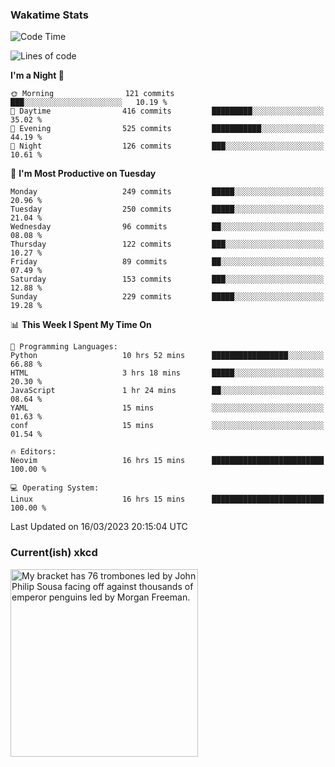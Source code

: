 ### Wakatime Stats
<!--START_SECTION:waka-->
![Code Time](http://img.shields.io/badge/Code%20Time-1%2C509%20hrs%2054%20mins-blue)

![Lines of code](https://img.shields.io/badge/From%20Hello%20World%20I%27ve%20Written-991.8%20thousand%20lines%20of%20code-blue)

**I'm a Night 🦉** 

```text
🌞 Morning                121 commits         ███░░░░░░░░░░░░░░░░░░░░░░   10.19 % 
🌆 Daytime                416 commits         █████████░░░░░░░░░░░░░░░░   35.02 % 
🌃 Evening                525 commits         ███████████░░░░░░░░░░░░░░   44.19 % 
🌙 Night                  126 commits         ███░░░░░░░░░░░░░░░░░░░░░░   10.61 % 
```
📅 **I'm Most Productive on Tuesday** 

```text
Monday                   249 commits         █████░░░░░░░░░░░░░░░░░░░░   20.96 % 
Tuesday                  250 commits         █████░░░░░░░░░░░░░░░░░░░░   21.04 % 
Wednesday                96 commits          ██░░░░░░░░░░░░░░░░░░░░░░░   08.08 % 
Thursday                 122 commits         ███░░░░░░░░░░░░░░░░░░░░░░   10.27 % 
Friday                   89 commits          ██░░░░░░░░░░░░░░░░░░░░░░░   07.49 % 
Saturday                 153 commits         ███░░░░░░░░░░░░░░░░░░░░░░   12.88 % 
Sunday                   229 commits         █████░░░░░░░░░░░░░░░░░░░░   19.28 % 
```


📊 **This Week I Spent My Time On** 

```text
💬 Programming Languages: 
Python                   10 hrs 52 mins      █████████████████░░░░░░░░   66.88 % 
HTML                     3 hrs 18 mins       █████░░░░░░░░░░░░░░░░░░░░   20.30 % 
JavaScript               1 hr 24 mins        ██░░░░░░░░░░░░░░░░░░░░░░░   08.64 % 
YAML                     15 mins             ░░░░░░░░░░░░░░░░░░░░░░░░░   01.63 % 
conf                     15 mins             ░░░░░░░░░░░░░░░░░░░░░░░░░   01.54 % 

🔥 Editors: 
Neovim                   16 hrs 15 mins      █████████████████████████   100.00 % 

💻 Operating System: 
Linux                    16 hrs 15 mins      █████████████████████████   100.00 % 
```


 Last Updated on 16/03/2023 20:15:04 UTC
<!--END_SECTION:waka-->

### Current(ish) xkcd
<a id="xkcd-a" title="My bracket has 76 trombones led by John Philip Sousa facing off against thousands of emperor penguins led by Morgan Freeman." href="https://www.xkcd.com" target="_blank">
        <img align="center" id="xkcd-img" src="https://imgs.xkcd.com/comics/march_madness.png" alt="My bracket has 76 trombones led by John Philip Sousa facing off against thousands of emperor penguins led by Morgan Freeman." height=300 />
</a>
